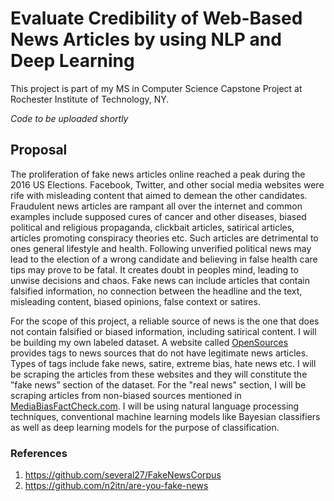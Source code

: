 # Evaluate Credibility of Web-Based News Articles by using NLP and Deep Learning
This project is part of my MS in Computer Science Capstone Project at Rochester Institute of Technology, NY. 

*Code to be uploaded shortly*

## Proposal
The proliferation of fake news articles online reached a peak during the 2016 US Elections. Facebook, Twitter, and
other social media websites were rife with misleading content that aimed to demean the other candidates. Fraudulent news articles are rampant all over the internet and common examples include supposed cures of cancer and other diseases, biased
political and religious propaganda, clickbait articles, satirical articles, articles promoting conspiracy theories etc. Such articles are detrimental to ones general lifestyle and health. Following unverified political news may lead to the election
of a wrong candidate and believing in false health care tips may prove to be fatal. It creates doubt in peoples mind, leading
to unwise decisions and chaos. Fake news can include articles that contain falsified information, no connection between the
headline and the text, misleading content, biased opinions, false context or satires.

For the scope of this project, a reliable source of news is the one that does not contain falsified or biased information,
including satirical content. I will be building my own labeled dataset. A website called [OpenSources](http://www.opensources.co/) provides tags to news sources that do not have legitimate news articles. Types of tags include fake news, satire, extreme bias, hate news etc. I will be scraping the articles from these websites and they will constitute the ”fake news” section of the dataset. For the "real news" section, I will be scraping articles from non-biased sources mentioned in [MediaBiasFactCheck.com](https://mediabiasfactcheck.com/). I will be using natural language processing techniques, conventional machine learning models like Bayesian classifiers as well as deep learning models for the purpose of classification.

### References
1. https://github.com/several27/FakeNewsCorpus
2. https://github.com/n2itn/are-you-fake-news
